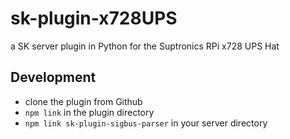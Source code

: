 # sk-plugin-x728UPS
a SK server plugin in Python for the Suptronics RPi x728 UPS Hat

## Development

- clone the plugin from Github
- `npm link` in the plugin directory
- `npm link sk-plugin-sigbus-parser` in your server directory


